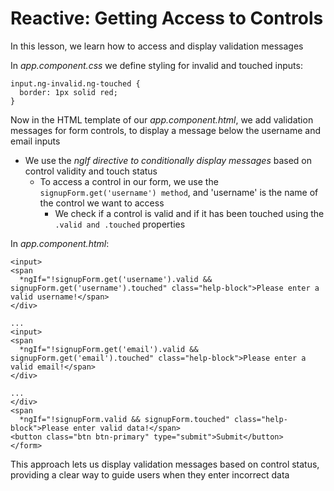 # Reactive: Getting Access to Controls

In this lesson, we learn how to access and display validation messages

In _app.component.css_ we define styling for invalid and touched inputs:

```
input.ng-invalid.ng-touched {
  border: 1px solid red;
}
```

Now in the HTML template of our _app.component.html_, we add validation messages for form controls, to display a message below the username and email inputs

- We use the _ngIf directive to conditionally display messages_ based on control validity and touch status
  - To access a control in our form, we use the `signupForm.get('username') method`, and 'username' is the name of the control we want to access
    - We check if a control is valid and if it has been touched using the `.valid and .touched` properties

In _app.component.html_:

```
<input>
<span
  *ngIf="!signupForm.get('username').valid && signupForm.get('username').touched" class="help-block">Please enter a valid username!</span>
</div>

...
<input>
<span
  *ngIf="!signupForm.get('email').valid && signupForm.get('email').touched" class="help-block">Please enter a valid email!</span>
</div>

...
</div>
<span
  *ngIf="!signupForm.valid && signupForm.touched" class="help-block">Please enter valid data!</span>
<button class="btn btn-primary" type="submit">Submit</button>
</form>
```

This approach lets us display validation messages based on control status, providing a clear way to guide users when they enter incorrect data
